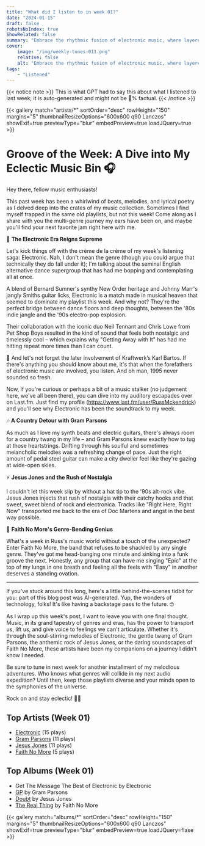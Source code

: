 ```yaml
---
title: "What did I listen to in week 01?"
date: "2024-01-15"
draft: false
robotsNoIndex: true
ShowRelated: false
summary: "Embrace the rhythmic fusion of electronic music, where layered textures meet infectious beats!"
cover:
    image: "/img/weekly-tunes-011.png"
    relative: false
    alt: "Embrace the rhythmic fusion of electronic music, where layered textures meet infectious beats!"
tags:
    - "Listened"
---
```


{{< notice note >}}
This is what GPT had to say this about what I listened to last week; it is auto-generated and might not be 💯% factual.
{{< /notice >}}

{{< gallery match="artists/*" sortOrder="desc" rowHeight="150" margins="5" thumbnailResizeOptions="600x600 q90 Lanczos" showExif=true previewType="blur" embedPreview=true loadJQuery=true >}}

# Groove of the Week: A Dive into My Eclectic Music Bin 🎧

Hey there, fellow music enthusiasts!

This past week has been a whirlwind of beats, melodies, and lyrical poetry as I delved deep into the crates of my music collection. Sometimes I find myself trapped in the same old playlists, but not this week! Come along as I share with you the multi-genre journey my ears have been on, and maybe you'll find your next favorite jam right here with me.

🚀 **The Electronic Era Reigns Supreme**

Let's kick things off with the crème de la crème of my week's listening saga: Electronic. Nah, I don't mean the genre (though you could argue that technically they do fall under it); I'm talking about the seminal English alternative dance supergroup that has had me bopping and contemplating all at once.

A blend of Bernard Sumner's synthy New Order heritage and Johnny Marr's jangly Smiths guitar licks, Electronic is a match made in musical heaven that seemed to dominate my playlist this week. And why not? They're the perfect bridge between dance floors and deep thoughts, between the '80s indie jangle and the '90s electro-pop explosion.

Their collaboration with the iconic duo Neil Tennant and Chris Lowe from Pet Shop Boys resulted in the kind of sound that feels both nostalgic and timelessly cool – which explains why "Getting Away with It" has had me hitting repeat more times than I can count.

🌟 And let's not forget the later involvement of Kraftwerk’s Karl Bartos. If there's anything you should know about me, it's that when the forefathers of electronic music are involved, you listen. And oh man, 1995 never sounded so fresh.

Now, if you're curious or perhaps a bit of a music stalker (no judgement here, we've all been there), you can dive into my auditory escapades over on Last.fm. Just find my profile (https://www.last.fm/user/RussMckendrick) and you'll see why Electronic has been the soundtrack to my week.

🎶 **A Country Detour with Gram Parsons**

As much as I love my synth beats and electric guitars, there's always room for a country twang in my life – and Gram Parsons knew exactly how to tug at those heartstrings. Drifting through his soulful and sometimes melancholic melodies was a refreshing change of pace. Just the right amount of pedal steel guitar can make a city dweller feel like they're gazing at wide-open skies.

⚡️ **Jesus Jones and the Rush of Nostalgia**

I couldn't let this week slip by without a hat tip to the '90s alt-rock vibe. Jesus Jones injects that rush of nostalgia with their catchy hooks and that sweet, sweet blend of rock and electronica. Tracks like "Right Here, Right Now" transported me back to the era of Doc Martens and angst in the best way possible.

🤘 **Faith No More's Genre-Bending Genius**

What's a week in Russ's music world without a touch of the unexpected? Enter Faith No More, the band that refuses to be shackled by any single genre. They've got me head-banging one minute and sinking into a funk groove the next. Honestly, any group that can have me singing "Epic" at the top of my lungs in one breath and feeling all the feels with "Easy" in another deserves a standing ovation.

---

If you've stuck around this long, here's a little behind-the-scenes tidbit for you: part of this blog post was AI-generated. Yup, the wonders of technology, folks! It's like having a backstage pass to the future. 🤓

As I wrap up this week's post, I want to leave you with one final thought. Music, in its grand tapestry of genres and eras, has the power to transport us, lift us, and give voice to feelings we can't articulate. Whether it's through the soul-stirring melodies of Electronic, the gentle twang of Gram Parsons, the anthemic rock of Jesus Jones, or the daring soundscapes of Faith No More, these artists have been my companions on a journey I didn't know I needed.

Be sure to tune in next week for another installment of my melodious adventures. Who knows what genres will collide in my next audio expedition? Until then, keep those playlists diverse and your minds open to the symphonies of the universe.

Rock on and stay eclectic! 🤟🎶

## Top Artists (Week 01)

- [Electronic](https://www.mckendrick.rocks/artist/electronic/) (15 plays)
- [Gram Parsons](https://www.mckendrick.rocks/artist/gram-parsons/) (11 plays)
- [Jesus Jones](https://www.mckendrick.rocks/artist/jesus-jones/) (11 plays)
- [Faith No More](https://www.mckendrick.rocks/artist/faith-no-more/) (5 plays)


## Top Albums (Week 01)

- Get The Message The Best of Electronic by Electronic
- [GP](https://www.mckendrick.rocks/albums/gp-5886669/) by Gram Parsons
- [Doubt](https://www.mckendrick.rocks/albums/doubt-564216/) by Jesus Jones
- [The Real Thing](https://www.mckendrick.rocks/albums/the-real-thing-383371/) by Faith No More


{{< gallery match="albums/*" sortOrder="desc" rowHeight="150" margins="5" thumbnailResizeOptions="600x600 q90 Lanczos" showExif=true previewType="blur" embedPreview=true loadJQuery=flase >}}
